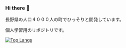 ### Hi there 👋

長野県の人口４０００人の町でひっそりと開発しています。

個人学習用のリポジトリです。

[![Top Langs](https://github-readme-stats.vercel.app/api/top-langs/?username=kabasawakyohei
)](https://github.com/anuraghazra/github-readme-stats)
